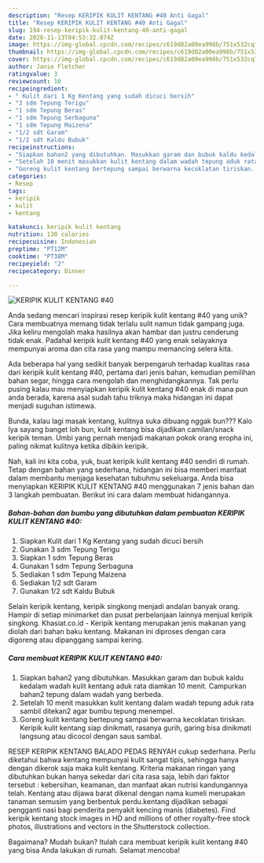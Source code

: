 ```yaml
---
description: "Resep KERIPIK KULIT KENTANG #40 Anti Gagal"
title: "Resep KERIPIK KULIT KENTANG #40 Anti Gagal"
slug: 194-resep-keripik-kulit-kentang-40-anti-gagal
date: 2020-11-13T04:53:32.074Z
image: https://img-global.cpcdn.com/recipes/c619d82a00ea998b/751x532cq70/keripik-kulit-kentang-40-foto-resep-utama.jpg
thumbnail: https://img-global.cpcdn.com/recipes/c619d82a00ea998b/751x532cq70/keripik-kulit-kentang-40-foto-resep-utama.jpg
cover: https://img-global.cpcdn.com/recipes/c619d82a00ea998b/751x532cq70/keripik-kulit-kentang-40-foto-resep-utama.jpg
author: Janie Fletcher
ratingvalue: 3
reviewcount: 10
recipeingredient:
- " Kulit dari 1 Kg Kentang yang sudah dicuci bersih"
- "3 sdm Tepung Terigu"
- "1 sdm Tepung Beras"
- "1 sdm Tepung Serbaguna"
- "1 sdm Tepung Maizena"
- "1/2 sdt Garam"
- "1/2 sdt Kaldu Bubuk"
recipeinstructions:
- "Siapkan bahan2 yang dibutuhkan. Masukkan garam dan bubuk kaldu kedalam wadah kulit kentang aduk rata diamkan 10 menit. Campurkan bahan2 tepung dalam wadah yang berbeda."
- "Setelah 10 menit masukkan kulit kentang dalam wadah tepung aduk rata sambil ditekan2 agar bumbu tepung menempel."
- "Goreng kulit kentang bertepung sampai berwarna kecoklatan tiriskan. Keripik kulit kentang siap dinikmati, rasanya gurih, garing bisa dinikmati langsung atau dicocol dengan saus sambal."
categories:
- Resep
tags:
- keripik
- kulit
- kentang

katakunci: keripik kulit kentang 
nutrition: 130 calories
recipecuisine: Indonesian
preptime: "PT12M"
cooktime: "PT38M"
recipeyield: "2"
recipecategory: Dinner

---
```



![KERIPIK KULIT KENTANG #40](https://img-global.cpcdn.com/recipes/c619d82a00ea998b/751x532cq70/keripik-kulit-kentang-40-foto-resep-utama.jpg)

Anda sedang mencari inspirasi resep keripik kulit kentang #40 yang unik? Cara membuatnya memang tidak terlalu sulit namun tidak gampang juga. Jika keliru mengolah maka hasilnya akan hambar dan justru cenderung tidak enak. Padahal keripik kulit kentang #40 yang enak selayaknya mempunyai aroma dan cita rasa yang mampu memancing selera kita.

Ada beberapa hal yang sedikit banyak berpengaruh terhadap kualitas rasa dari keripik kulit kentang #40, pertama dari jenis bahan, kemudian pemilihan bahan segar, hingga cara mengolah dan menghidangkannya. Tak perlu pusing kalau mau menyiapkan keripik kulit kentang #40 enak di mana pun anda berada, karena asal sudah tahu triknya maka hidangan ini dapat menjadi suguhan istimewa.

Bunda, kalau lagi masak kentang, kulitnya suka dibuang nggak bun??? Kalo Iya sayang banget loh bun, kulit kentang bisa dijadikan camilan/snack keripik teman. Umbi yang pernah menjadi makanan pokok orang eropha ini, paling nikmat kulitnya ketika dibikin keripik.


Nah, kali ini kita coba, yuk, buat keripik kulit kentang #40 sendiri di rumah. Tetap dengan bahan yang sederhana, hidangan ini bisa memberi manfaat dalam membantu menjaga kesehatan tubuhmu sekeluarga. Anda bisa menyiapkan KERIPIK KULIT KENTANG #40 menggunakan 7 jenis bahan dan 3 langkah pembuatan. Berikut ini cara dalam membuat hidangannya.

<!--inarticleads1-->

##### Bahan-bahan dan bumbu yang dibutuhkan dalam pembuatan KERIPIK KULIT KENTANG #40:

1. Siapkan  Kulit dari 1 Kg Kentang yang sudah dicuci bersih
1. Gunakan 3 sdm Tepung Terigu
1. Siapkan 1 sdm Tepung Beras
1. Gunakan 1 sdm Tepung Serbaguna
1. Sediakan 1 sdm Tepung Maizena
1. Sediakan 1/2 sdt Garam
1. Gunakan 1/2 sdt Kaldu Bubuk


Selain keripik kentang, keripik singkong menjadi andalan banyak orang. Hampir di setiap minimarket dan pusat perbelanjaan lainnya menjual keripik singkong. Khasiat.co.id - Keripik kentang merupakan jenis makanan yang diolah dari bahan baku kentang. Makanan ini diproses dengan cara digoreng atau dipanggang sampai kering. 

<!--inarticleads2-->

##### Cara membuat KERIPIK KULIT KENTANG #40:

1. Siapkan bahan2 yang dibutuhkan. Masukkan garam dan bubuk kaldu kedalam wadah kulit kentang aduk rata diamkan 10 menit. Campurkan bahan2 tepung dalam wadah yang berbeda.
1. Setelah 10 menit masukkan kulit kentang dalam wadah tepung aduk rata sambil ditekan2 agar bumbu tepung menempel.
1. Goreng kulit kentang bertepung sampai berwarna kecoklatan tiriskan. Keripik kulit kentang siap dinikmati, rasanya gurih, garing bisa dinikmati langsung atau dicocol dengan saus sambal.


RESEP KERIPIK KENTANG BALADO PEDAS RENYAH cukup sederhana. Perlu diketahui bahwa kentang mempunyai kulit sangat tipis, sehingga hanya dengan dikerok saja maka kulit kentang. Kriteria makanan ringan yang dibutuhkan bukan hanya sekedar dari cita rasa saja, lebih dari faktor tersebut : kebersihan, keamanan, dan manfaat akan nutrisi kandungannya telah. Kentang atau dijawa barat dikenal dengan nama kumeli merupakan tanaman semusim yang berbentuk perdu.kentang dijadikan sebagai pengganti nasi bagi penderita penyakit kencing manis (diabetes). Find keripik kentang stock images in HD and millions of other royalty-free stock photos, illustrations and vectors in the Shutterstock collection. 

Bagaimana? Mudah bukan? Itulah cara membuat keripik kulit kentang #40 yang bisa Anda lakukan di rumah. Selamat mencoba!
